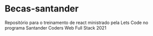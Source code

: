 # Becas-santander

Repositório para o treinamento de react ministrado pela Lets Code no programa Santander Coders Web Full Stack 2021
